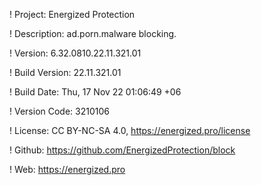 ! Project: Energized Protection

! Description: ad.porn.malware blocking.

! Version: 6.32.0810.22.11.321.01

! Build Version: 22.11.321.01

! Build Date: Thu, 17 Nov 22 01:06:49 +06

! Version Code: 3210106

! License: CC BY-NC-SA 4.0, https://energized.pro/license

! Github: https://github.com/EnergizedProtection/block

! Web: https://energized.pro
